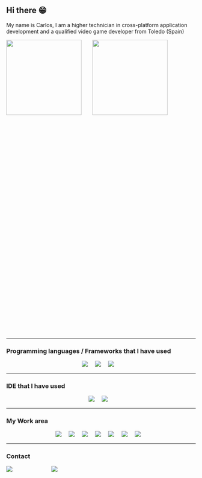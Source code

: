 ## Hi there :grin:

My name is Carlos, I am a higher technician in cross-platform application development and a qualified video game developer from Toledo (Spain)


<div style="height:20%;">
    <img src="https://github-readme-stats.vercel.app/api?username=chaconmoon&show_icons=true&theme=dracula&rank_icon=github"style="height:200px; margin-right:5%">
    <img src="https://github-readme-stats.vercel.app/api/top-langs/?username=chaconmoon&theme=dracula"style="height:200px;">
</div>

- - -

### Programming languages / Frameworks that I have used

<div align="center">
<a href="./README_Python.md"><img src="https://skillicons.dev/icons?i=python" style="10px; margin-right:3%" /></a>
<a href="./README_Unity.md"><img src="https://skillicons.dev/icons?i=unity" style="20px;margin-right:3%" /></a>
<a href="./README_DOT_NET.md"><img src="https://skillicons.dev/icons?i=dotnet" style="20px;margin-right:3%" /></a>
</div>

---
### IDE that I have used
<div align="center">
<a href="https://visualstudio.microsoft.com/es/"><img src="https://skillicons.dev/icons?i=visualstudio" style="10px; margin-right:3%" /></a>
<a href="https://code.visualstudio.com"><img src="https://skillicons.dev/icons?i=vscode" style="10px; margin-right:3%" /></a>
</div>

---
### My Work area
<div align="center">
<a href="https://git-scm.com"><img src="https://skillicons.dev/icons?i=git" style="10px; margin-right:3%" /></a>
<a href="https://github.com/ChaconMoon"><img src="https://skillicons.dev/icons?i=github" style="10px; margin-right:3%" /></a>
<a href="https://www.linkedin.com"><img src="https://skillicons.dev/icons?i=linkedin" style="10px; margin-right:3%" /></a>
<a href="https://ubuntu.com"><img src="https://skillicons.dev/icons?i=ubuntu" style="10px; margin-right:3%" /></a>
<a href="https://www.microsoft.com/es-es/windows"><img src="https://skillicons.dev/icons?i=windows" style="10px; margin-right:3%" /></a>
<a href="https://x.com/chaconmoon_DEV"><img src="https://skillicons.dev/icons?i=twitter" style="10px; margin-right:3%" /></a>
<a href="https://obsidian.md"><img src="https://skillicons.dev/icons?i=obsidian" style="10px; margin-right:3%" /></a>
</div>

---

### Contact

<a href="mailto:chaconmoondev@gmail.com" style="margin-right:50px"><img src="https://img.shields.io/badge/Contact-Profesional%20Email-red?logo=gmail&logoColor=red"></a>
<a href="https://www.linkedin.com/in/carlos-chacón-0991781b8/" style="margin-left:50px"><img src="https://img.shields.io/badge/Linkedin-blue"></a>
